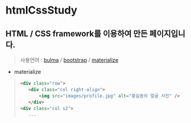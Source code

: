 # htmlCssStudy
## HTML / CSS framework를 이용하여 만든 페이지입니다.
> 사용언어 : [bulma](https://bulma.io/) / [bootstrap](https://getbootstrap.com/) / [materialize](https://materializecss.com/)
* materialize
>```html
><div class="row">
>    <div class="col right-align">
>        <img src="images/profile.jpg" alt="홍길동의 얼굴 사진" />
>    </div>
><div class="col s2">
>    ...
>```
